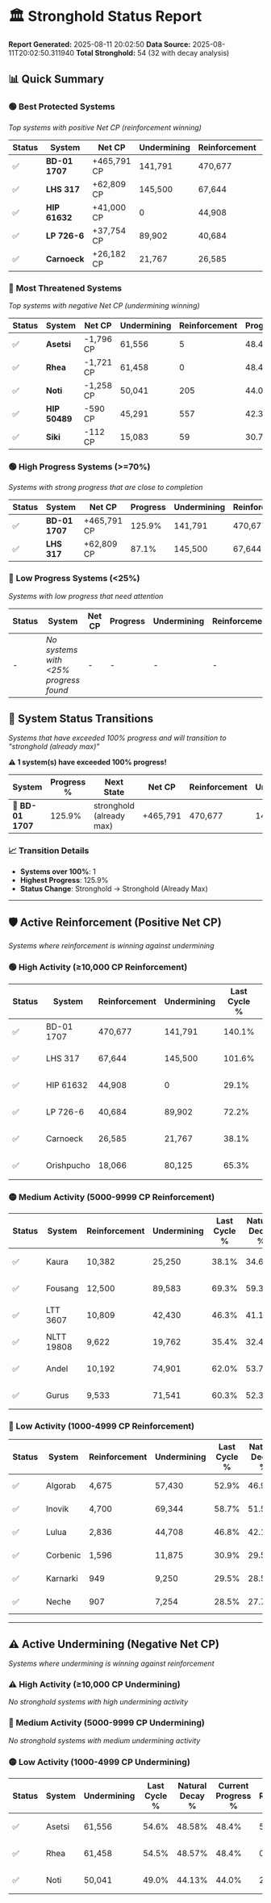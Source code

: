 # 🏛️ Stronghold Status Report

**Report Generated:** 2025-08-11 20:02:50
**Data Source:** 2025-08-11T20:02:50.311940
**Total Stronghold:** 54 (32 with decay analysis)

## 📊 Quick Summary

### 🟢 **Best Protected Systems**
*Top systems with positive Net CP (reinforcement winning)*

| Status | System | Net CP | Undermining | Reinforcement | Progress |
|--------|--------|--------|-------------|---------------|----------|
| ✅ | **BD-01 1707** | +465,791 CP | 141,791 | 470,677 | 125.9% |
| ✅ | **LHS 317** | +62,809 CP | 145,500 | 67,644 | 87.1% |
| ✅ | **HIP 61632** | +41,000 CP | 0 | 44,908 | 29.1% |
| ✅ | **LP 726-6** | +37,754 CP | 89,902 | 40,684 | 63.2% |
| ✅ | **Carnoeck** | +26,182 CP | 21,767 | 26,585 | 35.9% |

### 🔴 **Most Threatened Systems**
*Top systems with negative Net CP (undermining winning)*

| Status | System | Net CP | Undermining | Reinforcement | Progress |
|--------|--------|--------|-------------|---------------|----------|
| ✅ | **Asetsi** | -1,796 CP | 61,556 | 5 | 48.4% |
| ✅ | **Rhea** | -1,721 CP | 61,458 | 0 | 48.4% |
| ✅ | **Noti** | -1,258 CP | 50,041 | 205 | 44.0% |
| ✅ | **HIP 50489** | -590 CP | 45,291 | 557 | 42.3% |
| ✅ | **Siki** | -112 CP | 15,083 | 59 | 30.7% |

### 🟢 **High Progress Systems (>=70%)**
*Systems with strong progress that are close to completion*

| Status | System | Net CP | Progress | Undermining | Reinforcement |
|--------|--------|--------|----------|-------------|---------------|
| ✅ | **BD-01 1707** | +465,791 CP | 125.9% | 141,791 | 470,677 |
| ✅ | **LHS 317** | +62,809 CP | 87.1% | 145,500 | 67,644 |

### 🔴 **Low Progress Systems (<25%)**
*Systems with low progress that need attention*

| Status | System | Net CP | Progress | Undermining | Reinforcement |
|--------|--------|--------|----------|-------------|---------------|
| - | *No systems with <25% progress found* | - | - | - | - |
## 🔄 System Status Transitions  
*Systems that have exceeded 100% progress and will transition to "stronghold (already max)"*

**⚠️ 1 system(s) have exceeded 100% progress!**

| System | Progress % | Next State | Net CP | Reinforcement | Undermining | 
|--------|------------|-------------|--------|---------------|-------------|
| 🚀 **BD-01 1707** | 125.9% | stronghold (already max) | +465,791 | 470,677 | 141,791 |

### 📈 Transition Details
- **Systems over 100%**: 1
- **Highest Progress**: 125.9%
- **Status Change**: Stronghold → Stronghold (Already Max)

---

## 🛡️ Active Reinforcement (Positive Net CP)
*Systems where reinforcement is winning against undermining*

### 🟢 High Activity (≥10,000 CP Reinforcement)

| Status | System | Reinforcement | Undermining | Last Cycle % | Natural Decay % | Current Progress % | Current CP | Net CP | Activity |
|--------|--------|---------------|-------------|--------------|-----------------|-------------------|------------|--------|----------|
| ✅ | BD-01 1707 | 470,677 | 141,791 | 140.1% | 79.32% | 125.9% | 1,259,000 | +465,791 | 🟢 High Reinforcement |
| ✅ | LHS 317 | 67,644 | 145,500 | 101.6% | 80.82% | 87.1% | 871,000 | +62,809 | 🟢 High Reinforcement |
| ✅ | HIP 61632 | 44,908 | 0 | 29.1% | 25.00% | 29.1% | 291,000 | +41,000 | 🟢 High Reinforcement |
| ✅ | LP 726-6 | 40,684 | 89,902 | 72.2% | 59.42% | 63.2% | 632,000 | +37,754 | 🟢 High Reinforcement |
| ✅ | Carnoeck | 26,585 | 21,767 | 38.1% | 33.28% | 35.9% | 359,000 | +26,182 | 🟢 High Reinforcement |
| ✅ | Orishpucho | 18,066 | 80,125 | 65.3% | 55.73% | 57.3% | 573,000 | +15,653 | 🟢 High Reinforcement |

### 🟡 Medium Activity (5000-9999 CP Reinforcement)

| Status | System | Reinforcement | Undermining | Last Cycle % | Natural Decay % | Current Progress % | Current CP | Net CP | Activity |
|--------|--------|---------------|-------------|--------------|-----------------|-------------------|------------|--------|----------|
| ✅ | Kaura | 10,382 | 25,250 | 38.1% | 34.62% | 35.6% | 356,000 | +9,843 | 🟡 Medium Reinforcement |
| ✅ | Fousang | 12,500 | 89,583 | 69.3% | 59.33% | 60.3% | 603,000 | +9,662 | 🟡 Medium Reinforcement |
| ✅ | LTT 3607 | 10,809 | 42,430 | 46.3% | 41.15% | 42.1% | 421,000 | +9,491 | 🟡 Medium Reinforcement |
| ✅ | NLTT 19808 | 9,622 | 19,762 | 35.4% | 32.48% | 33.4% | 333,999 | +9,209 | 🟡 Medium Reinforcement |
| ✅ | Andel | 10,192 | 74,901 | 62.0% | 53.71% | 54.5% | 545,000 | +7,917 | 🟡 Medium Reinforcement |
| ✅ | Gurus | 9,533 | 71,541 | 60.3% | 52.37% | 53.1% | 531,000 | +7,268 | 🟡 Medium Reinforcement |

### 🔴 Low Activity (1000-4999 CP Reinforcement)

| Status | System | Reinforcement | Undermining | Last Cycle % | Natural Decay % | Current Progress % | Current CP | Net CP | Activity |
|--------|--------|---------------|-------------|--------------|-----------------|-------------------|------------|--------|----------|
| ✅ | Algorab | 4,675 | 57,430 | 52.9% | 46.92% | 47.2% | 472,000 | +2,828 | 🔵 Low Reinforcement |
| ✅ | Inovik | 4,700 | 69,344 | 58.7% | 51.54% | 51.8% | 518,000 | +2,553 | 🔵 Low Reinforcement |
| ✅ | Lulua | 2,836 | 44,708 | 46.8% | 42.13% | 42.3% | 423,000 | +1,698 | 🔵 Low Reinforcement |
| ✅ | Corbenic | 1,596 | 11,875 | 30.9% | 29.53% | 29.7% | 297,000 | +1,675 | 🔵 Low Reinforcement |
| ✅ | Karnarki | 949 | 9,250 | 29.5% | 28.50% | 28.6% | 286,000 | +1,049 | 🔵 Low Reinforcement |
| ✅ | Neche | 907 | 7,254 | 28.5% | 27.70% | 27.8% | 278,000 | +1,007 | 🔵 Low Reinforcement |


---

## ⚠️ Active Undermining (Negative Net CP)
*Systems where undermining is winning against reinforcement*

### ⚠️ High Activity (≥10,000 CP Undermining)

*No stronghold systems with high undermining activity*

### 🔶 Medium Activity (5000-9999 CP Undermining)

*No stronghold systems with medium undermining activity*

### 🟡 Low Activity (1000-4999 CP Undermining)

| Status | System | Undermining | Last Cycle % | Natural Decay % | Current Progress % | Reinforcement | Current CP | Net CP | Activity |
|--------|--------|-------------|--------------|-----------------|-------------------|---------------|------------|--------|----------|
| ✅ | Asetsi | 61,556 | 54.6% | 48.58% | 48.4% | 5 | 484,000 | -1,796 | 🟡 Low Undermining |
| ✅ | Rhea | 61,458 | 54.5% | 48.57% | 48.4% | 0 | 484,000 | -1,721 | 🟡 Low Undermining |
| ✅ | Noti | 50,041 | 49.0% | 44.13% | 44.0% | 205 | 440,000 | -1,258 | 🟡 Low Undermining |
